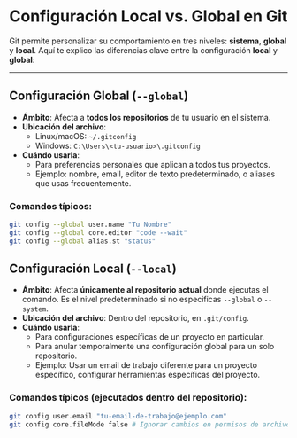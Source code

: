 # Configuración Local vs. Global en Git

Git permite personalizar su comportamiento en tres niveles: **sistema**, **global** y **local**. Aquí te explico las diferencias clave entre la configuración **local** y **global**:

---

## **Configuración Global (`--global`)**

- **Ámbito**: Afecta a **todos los repositorios** de tu usuario en el sistema.
- **Ubicación del archivo**:
  - Linux/macOS: `~/.gitconfig`
  - Windows: `C:\Users\<tu-usuario>\.gitconfig`
- **Cuándo usarla**:
  - Para preferencias personales que aplican a todos tus proyectos.
  - Ejemplo: nombre, email, editor de texto predeterminado, o aliases que usas frecuentemente.

### Comandos típicos:

```bash
git config --global user.name "Tu Nombre"
git config --global core.editor "code --wait"
git config --global alias.st "status"
```

## **Configuración Local (`--local`)**

- **Ámbito**: Afecta **únicamente al repositorio actual** donde ejecutas el comando. Es el nivel predeterminado si no especificas `--global` o `--system`.
- **Ubicación del archivo**: Dentro del repositorio, en `.git/config`.
- **Cuándo usarla**:
  - Para configuraciones específicas de un proyecto en particular.
  - Para anular temporalmente una configuración global para un solo repositorio.
  - Ejemplo: Usar un email de trabajo diferente para un proyecto específico, configurar herramientas específicas del proyecto.

### Comandos típicos (ejecutados dentro del repositorio):

```bash
git config user.email "tu-email-de-trabajo@ejemplo.com"
git config core.fileMode false # Ignorar cambios en permisos de archivo (útil en Windows)